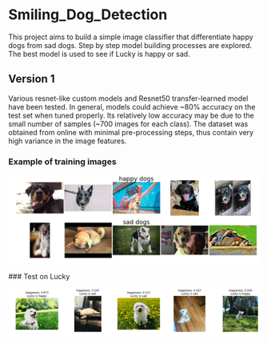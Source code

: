 # Smiling_Dog_Detection

This project aims to build a simple image classifier that differentiate happy dogs from sad dogs.
Step by step model building processes are explored.
The best model is used to see if Lucky is happy or sad.

## Version 1

Various resnet-like custom models and Resnet50 transfer-learned model have been tested. 
In general, models could achieve ~80% accuracy on the test set when tuned properly. 
Its relatively low accuracy may be due to the small number of samples (~700 images for each class). 
The dataset was obtained from online with minimal pre-processing steps, thus contain very high variance in the image features.

### Example of training images
<p align="center">
<img src="Readme_images/training_sample_example.png" width="700"></p>
</p>
### Test on Lucky
<p align="center">
<img src="Readme_images/new_image_result.png" width="700"></p>
</p>